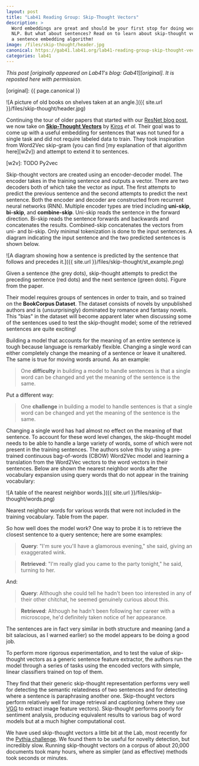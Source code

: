 ```yaml
---
layout: post
title: "Lab41 Reading Group: Skip-Thought Vectors"
description: >
  Word embeddings are great and should be your first stop for doing word based
  NLP. But what about sentences? Read on to learn about skip-thought vectors,
  a sentence embedding algorithm!
image: /files/skip-thought/header.jpg
canonical: https://gab41.lab41.org/lab41-reading-group-skip-thought-vectors-fec68c05aa92
categories: lab41
---
```


_This post [originally appeared on Lab41's blog: Gab41][original]. It is
reposted here with permission._

[original]: {{ page.canonical }}

![A picture of old books on shelves taken at an angle.]({{ site.url
}}/files/skip-thought/header.jpg)

Continuing the tour of older papers that started with our [ResNet blog
post][rn], we now take on [**Skip-Thought Vectors**][arxiv] by [Kiros][kiros]
_et al._ Their goal was to come up with a useful embedding for sentences that
was not tuned for a single task and did not require labeled data to train.
They took inspiration from Word2Vec skip-gram (you can find [my explanation of
that algorithm here][w2v]) and attempt to extend it to sentences.

[rn]: TODO
[arxiv]: https://arxiv.org/abs/1506.06726
[kiros]: http://www.cs.toronto.edu/~rkiros/
[w2v]: TODO Py2vec

Skip-thought vectors are created using an encoder-decoder model. The encoder
takes in the training sentence and outputs a vector. There are two decoders
both of which take the vector as input. The first attempts to predict the
previous sentence and the second attempts to predict the next sentence. Both
the encoder and decoder are constructed from recurrent neural networks (RNN).
Multiple encoder types are tried including **uni-skip**, **bi-skip**, and
**combine-skip**. Uni-skip reads the sentence in the forward direction.
Bi-skip reads the sentence forwards and backwards and concatenates the
results. Combined-skip concatenates the vectors from uni- and bi-skip. Only
minimal tokenization is done to the input sentences. A diagram indicating the
input sentence and the two predicted sentences is shown below.

![A diagram showing how a sentence is predicted by the sentence that follows
and precedes it.]({{ site.url }}/files/skip-thought/st_example.png)

Given a sentence (the grey dots), skip-thought attempts to predict the
preceding sentence (red dots) and the next sentence (green dots). Figure from
the paper.

Their model requires groups of sentences in order to train, and so trained on
the **BookCorpus Dataset**. The dataset consists of novels by unpublished authors
and is (unsurprisingly) dominated by romance and fantasy novels. This "bias"
in the dataset will become apparent later when discussing some of the
sentences used to test the skip-thought model; some of the retrieved sentences
are quite exciting!

Building a model that accounts for the meaning of an entire sentence is tough
because language is remarkably flexible. Changing a single word can either
completely change the meaning of a sentence or leave it unaltered. The same is
true for moving words around. As an example:

> One **difficulty** in building a model to handle sentences is that a single
> word can be changed and yet the meaning of the sentence is the same.

Put a different way:

> One **challenge** in building a model to handle sentences is that a single
> word can be changed and yet the meaning of the sentence is the same.

Changing a single word has had almost no effect on the meaning of that
sentence. To account for these word level changes, the skip-thought model
needs to be able to handle a large variety of words, some of which were not
present in the training sentences. The authors solve this by using a
pre-trained continuous bag-of-words (CBOW) Word2Vec model and learning a
translation from the Word2Vec vectors to the word vectors in their sentences.
Below are shown the nearest neighbor words after the vocabulary expansion
using query words that do not appear in the training vocabulary:

![A table of the nearest neighbor words.]({{ site.url }}/files/skip-thought/words.png)

Nearest neighbor words for various words that were not included in the
training vocabulary. Table from the paper.

So how well does the model work? One way to probe it is to retrieve the
closest sentence to a query sentence; here are some examples:

> **Query**: "I'm sure you'll have a glamorous evening," she said, giving an
> exaggerated wink.

> **Retrieved**: "I'm really glad you came to the party
> tonight," he said, turning to her.

And:

> **Query**: Although she could tell he hadn't been too interested in any of
> their other chitchat, he seemed genuinely curious about this.

> **Retrieved**: Although he hadn't been following her career with a
> microscope, he'd definitely taken notice of her appearance.

The sentences are in fact very similar in both structure and meaning (and a
bit salacious, as I warned earlier) so the model appears to be doing a good
job.

To perform more rigorous experimentation, and to test the value of
skip-thought vectors as a generic sentence feature extractor, the authors run
the model through a series of tasks using the encoded vectors with simple,
linear classifiers trained on top of them.

They find that their generic skip-thought representation performs very well
for detecting the semantic relatedness of two sentences and for detecting
where a sentence is paraphrasing another one. Skip-thought vectors perform
relatively well for image retrieval and captioning (where they use [VGG][vgg]
to extract image feature vectors). Skip-thought performs poorly for sentiment
analysis, producing equivalent results to various bag of word models but at a
much higher computational cost.

[vgg]: https://arxiv.org/pdf/1409.1556.pdf

We have used skip-thought vectors a little bit at the Lab, most recently for
the [Pythia challenge][pythia]. We found them to be useful for novelty
detection, but incredibly slow. Running skip-thought vectors on a corpus of
about 20,000 documents took many hours, where as simpler (and as effective)
methods took seconds or minutes.

[pythia]: https://gab41.lab41.org/tell-me-something-i-dont-know-detecting-novelty-and-redundancy-with-natural-language-processing-818124e4013c#.6xf8nejr9
